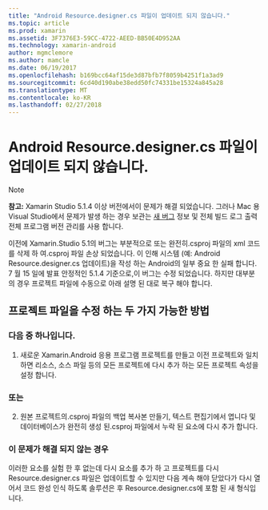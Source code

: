 ```yaml
---
title: "Android Resource.designer.cs 파일이 업데이트 되지 않습니다."
ms.topic: article
ms.prod: xamarin
ms.assetid: 3F7376E3-59CC-4722-AEED-BB50E4D952AA
ms.technology: xamarin-android
author: mgmclemore
ms.author: mamcle
ms.date: 06/19/2017
ms.openlocfilehash: b169bcc64af15de3d87bfb7f8059b4251f1a3ad9
ms.sourcegitcommit: 6cd40d190abe38edd50fc74331be15324a845a28
ms.translationtype: MT
ms.contentlocale: ko-KR
ms.lasthandoff: 02/27/2018
---
```

# <a name="my-android-resourcedesignercs-file-will-not-update"></a>Android Resource.designer.cs 파일이 업데이트 되지 않습니다.

> [!NOTE]
> **참고:** Xamarin Studio 5.1.4 이상 버전에서이 문제가 해결 되었습니다. 그러나 Mac 용 Visual Studio에서 문제가 발생 하는 경우 보관는 [새 버그](~/cross-platform/troubleshooting/questions/howto-file-bug.md) 정보 및 전체 빌드 로그 출력 전체 프로그램 버전 관리를 사용 합니다.

이전에 Xamarin.Studio 5.1의 버그는 부분적으로 또는 완전히.csproj 파일의 xml 코드를 삭제 하 여.csproj 파일 손상 되었습니다. 이 인해 시스템 (예: Android Resource.designer.cs 업데이트)을 작성 하는 Android의 일부 중요 한 실패 합니다. 7 월 15 일에 발표 안정적인 5.1.4 기준으로,이 버그는 수정 되었습니다. 하지만 대부분의 경우 프로젝트 파일에 수동으로 아래 설명 된 대로 복구 해야 합니다.


## <a name="two-possible-approaches-to-fixing-up-the-project-file"></a>프로젝트 파일을 수정 하는 두 가지 가능한 방법

### <a name="either"></a>다음 중 하나입니다.

1) 새로운 Xamarin.Android 응용 프로그램 프로젝트를 만들고 이전 프로젝트와 일치 하면 리소스, 소스 파일 등의 모든 프로젝트에 다시 추가 하는 모든 프로젝트 속성을 설정 합니다.

### <a name="or"></a>또는

2) 원본 프로젝트의.csproj 파일의 백업 복사본 만들기, 텍스트 편집기에서 엽니다 및 데이터베이스가 완전히 생성 된.csproj 파일에서 누락 된 요소에 다시 추가 합니다.

### <a name="if-this-does-not-solve-the-problem"></a>이 문제가 해결 되지 않는 경우

이러한 요소를 실험 한 후 없는데 다시 요소를 추가 하 고 프로젝트를 다시 Resource.designer.cs 파일은 업데이트할 수 있지만 다음 계속 해야 닫았다가 다시 열어서 코드 완성 인식 하도록 솔루션은 후 Resource.designer.cs에 포함 된 새 형식입니다. 
